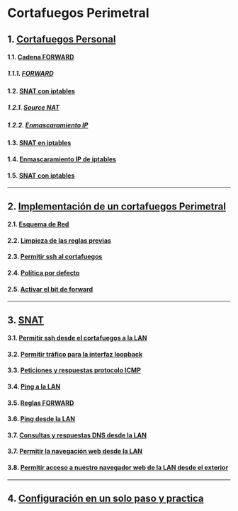 # Cortafuegos Perimetral
## 1. [Cortafuegos Personal](https://github.com/PalomaR88/Cortafuegos_perimetral/blob/master/Cortafuegos_perimetral.md#cortafuegos-personal) 
#### 1.1. [Cadena FORWARD](https://github.com/PalomaR88/Cortafuegos_perimetral/blob/master/Cortafuegos_perimetral.md#cadena-forward) 
##### 1.1.1. [FORWARD](https://github.com/PalomaR88/Cortafuegos_perimetral/blob/master/Cortafuegos_perimetral.md#forward) 
#### 1.2. [SNAT con iptables](https://github.com/PalomaR88/Cortafuegos_perimetral/blob/master/Cortafuegos_perimetral.md#snat-con-iptables) 
##### 1.2.1. [Source NAT](https://github.com/PalomaR88/Cortafuegos_perimetral/blob/master/Cortafuegos_perimetral.md#source-Nat) 
##### 1.2.2. [Enmascaramiento IP](https://github.com/PalomaR88/Cortafuegos_perimetral/blob/master/Cortafuegos_perimetral.md#enmascaramiento-ip-ip-masquerade) 
#### 1.3. [SNAT en iptables](https://github.com/PalomaR88/Cortafuegos_perimetral/blob/master/Cortafuegos_perimetral.md#SNAT-en-iptables) 
#### 1.4. [Enmascaramiento IP de iptables](https://github.com/PalomaR88/Cortafuegos_perimetral/blob/master/Cortafuegos_perimetral.md#enmascaramiento-ip-de-iptables) 
#### 1.5. [SNAT con iptables](https://github.com/PalomaR88/Cortafuegos_perimetral/blob/master/Cortafuegos_perimetral.md#dnat-con-iptables) 
---------------------------------------------

## 2. [Implementación de un cortafuegos Perimetral](https://github.com/PalomaR88/Cortafuegos_perimetral/blob/master/Practica.md#implementaci%C3%B3n-de-un-cortafuego-perimetral) 
#### 2.1. [Esquema de Red](https://github.com/PalomaR88/Cortafuegos_perimetral/blob/master/Practica.md#esquema-de-red) 
#### 2.2. [Limpieza de las reglas previas](https://github.com/PalomaR88/Cortafuegos_perimetral/blob/master/Practica.md#limpieza-de-las-reglas-previas) 
#### 2.3. [Permitir ssh al cortafuegos](https://github.com/PalomaR88/Cortafuegos_perimetral/blob/master/Practica.md#Permitir-ssh-al-cortafuegos) 
#### 2.4. [Política por defecto](https://github.com/PalomaR88/Cortafuegos_perimetral/blob/master/Practica.md#pol%C3%ADtica-por-defecto) 
#### 2.5. [Activar el bit de forward](https://github.com/PalomaR88/Cortafuegos_perimetral/blob/master/Practica.md#activar-el-bit-de-forward) 
---------------------------------------------
## 3. [SNAT](https://github.com/PalomaR88/Cortafuegos_perimetral/blob/master/Practica.md#snat) 
#### 3.1. [Permitir ssh desde el cortafuegos a la LAN](https://github.com/PalomaR88/Cortafuegos_perimetral/blob/master/Practica.md#PERMITIR-SSH-DESDE-EL-CORTAFUEGO-A-LA-LAN) 
#### 3.2. [Permitir tráfico para la interfaz loopback](https://github.com/PalomaR88/Cortafuegos_perimetral/blob/master/Practica.md#permitir-tr%C3%A1fico-para-la-interfaz-loopback) 
#### 3.3. [Peticiones y respuestas protocolo ICMP](https://github.com/PalomaR88/Cortafuegos_perimetral/blob/master/Practica.md#peticiones-y-respuestas-protocolo-icmp) 
#### 3.4. [Ping a la LAN](https://github.com/PalomaR88/Cortafuegos_perimetral/blob/master/Practica.md#ping-a-la-lan) 
#### 3.5. [Reglas FORWARD](https://github.com/PalomaR88/Cortafuegos_perimetral/blob/master/Practica.md#reglas-FORWARD) 
#### 3.6. [Ping desde la LAN](https://github.com/PalomaR88/Cortafuegos_perimetral/blob/master/Practica.md#permitir-hacer-ping-desde-la-lan) 
#### 3.7. [Consultas y respuestas DNS desde la LAN](https://github.com/PalomaR88/Cortafuegos_perimetral/blob/master/Practica.md#consultas-y-respuestas-dns-desde-la-lan) 
#### 3.7. [Permitir la navegación web desde la LAN](https://github.com/PalomaR88/Cortafuegos_perimetral/blob/master/Practica.md#permitimos-la-navegaci%C3%B3n-web-desde-la-lan) 
#### 3.8. [Permitir acceso a nuestro navegador web de la LAN desde el exterior](https://github.com/PalomaR88/Cortafuegos_perimetral/blob/master/Practica.md#permitimos-el-acceso-a-nuestro-servidor-web-de-la-lan-desde-el-exterior) 

---------------------------------------------
## 4. [Configuración en un solo paso y practica](https://github.com/PalomaR88/Cortafuegos_perimetral/blob/master/Practica.md#configuraci%C3%B3n-en-un-solo-paso) 





